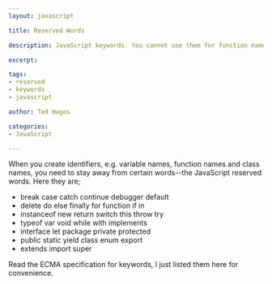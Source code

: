 ```yaml
---
layout: javascript

title: Reserved Words

description: JavaScript keywords. You cannot use them for function names, variable names

excerpt: 

tags:
- reserved
- keywords
- javascript

author: Ted Hagos

categories:
- JavaScript

---
```



When you create identifiers, e.g. variable names, function names and class names, you need to stay away from certain words--the JavaScript reserved words. Here they are;


- break case catch continue debugger default
- delete do else finally for function if in
- instanceof new return switch this throw try
- typeof var void while with implements
- interface let package private protected
- public static yield class enum export 
- extends import super


Read the ECMA specification for keywords, I just listed them here for convenience. 